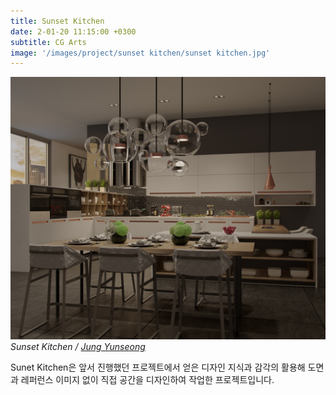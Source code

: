 ```yaml
---
title: Sunset Kitchen
date: 2-01-20 11:15:00 +0300
subtitle: CG Arts
image: '/images/project/sunset kitchen/sunset kitchen.jpg'
---
```


<div class="gallery-box">
  <div class="gallery">
    <img src="/images/project/sunset kitchen/sunset kitchen.jpg" alt="Project">
  </div>
  <em>Sunset Kitchen / <a href="/about" target="_blank">Jung Yunseong</a></em>
</div>

Sunet Kitchen은 앞서 진행했던 프로젝트에서 얻은 디자인 지식과 감각의 활용해 도면과 레퍼런스 이미지 없이
직접 공간을 디자인하여 작업한 프로젝트입니다.